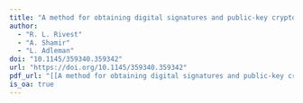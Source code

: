 ```yaml
---
title: "A method for obtaining digital signatures and public-key cryptosystems"
author:
  - "R. L. Rivest"
  - "A. Shamir"
  - "L. Adleman"
doi: "10.1145/359340.359342"
url: "https://doi.org/10.1145/359340.359342"
pdf_url: "[[A method for obtaining digital signatures and public-key cryptosystems.pdf]]"
is_oa: true
---
```

